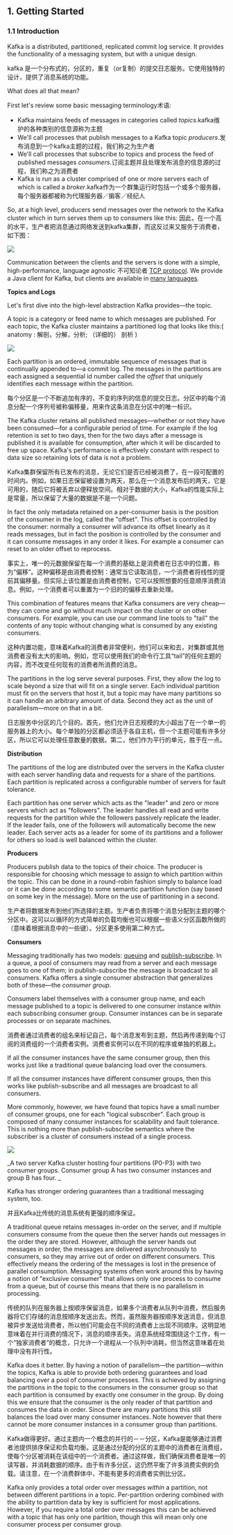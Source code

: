 ## 1. Getting Started

### 1.1 Introduction

Kafka is a distributed, partitioned, replicated commit log service. It provides the functionality of a messaging system, but with a unique design.

kafka 是一个分布式的，分区的，重复（or复制）的提交日志服务。它使用独特的设计，提供了消息系统的功能。

What does all that mean?

First let's review some basic messaging terminology术语:

* Kafka maintains feeds of messages in categories called _topics_.kafka维护的各种类别的信息源称为主题
* We'll call processes that publish messages to a Kafka topic _producers_.发布消息到一个kafka主题的过程，我们称之为生产者
* We'll call processes that subscribe to topics and process the feed of published messages _consumers_.订阅主题并且处理发布消息的信息源的过程，我们称之为消费者
* Kafka is run as a cluster comprised of one or more servers each of which is called a _broker_.kafka作为一个群集运行时包括一个或多个服务器，每个服务器都被称为代理服务器／掮客／经纪人

So, at a high level, producers send messages over the network to the Kafka cluster which in turn serves them up to consumers like this: 因此，在一个高的水平，生产者把消息通过网络发送到kafka集群，而这反过来又服务于消费者，如下图：

![](http://kafka.apache.org/images/producer_consumer.png)

Communication between the clients and the servers is done with a simple, high-performance, language agnostic  不可知论者 [TCP protocol](https://kafka.apache.org/protocol.html). We provide a Java client for Kafka, but clients are available in [many languages](https://cwiki.apache.org/confluence/display/KAFKA/Clients).

**Topics and Logs**

Let's first dive into the high-level abstraction Kafka provides—the topic.

A topic is a category or feed name to which messages are published. For each topic, the Kafka cluster maintains a partitioned log that looks like this:\( anatomy : 解剖，分解，分析; （详细的） 剖析 \)

![](http://kafka.apache.org/images/log_anatomy.png)

Each partition is an ordered, immutable sequence of messages that is continually appended to—a commit log. The messages in the partitions are each assigned a sequential id number called the _offset_ that uniquely identifies each message within the partition.

每个分区是一个不断追加有序的，不变的序列的信息的提交日志。分区中的每个消息分配一个序列号被称偏移量，用来作这条消息在分区中的唯一标识。

The Kafka cluster retains all published messages—whether or not they have been consumed—for a configurable period of time. For example if the log retention is set to two days, then for the two days after a message is published it is available for consumption, after which it will be discarded to free up space. Kafka's performance is effectively constant with respect to data size so retaining lots of data is not a problem.

Kafka集群保留所有已发布的消息，无论它们是否已经被消费了，在一段可配置的时间内。例如，如果日志保留被设置为两天，那么在一个消息发布后的两天，它是可用的，随后它将被丢弃以便释放空间。相对于数据的大小，Kafka的性能实际上是常量，所以保留了大量的数据是不是一个问题。

In fact the only metadata retained on a per-consumer basis is the position of the consumer in the log, called the "offset". This offset is controlled by the consumer: normally a consumer will advance its offset linearly as it reads messages, but in fact the position is controlled by the consumer and it can consume messages in any order it likes. For example a consumer can reset to an older offset to reprocess.

事实上，唯一的元数据保留在每一个消费的基础上是消费者在日志中的位置，称为“偏移”。这种偏移是由消费者控制：通常当它读取消息，一个消费者将线性的提前其偏移量。但实际上该位置是由消费者控制，它可以按照想要的任意顺序消费消息。例如，一个消费者可以重置为一个旧的的偏移去重新处理。

This combination of features means that Kafka consumers are very cheap—they can come and go without much impact on the cluster or on other consumers. For example, you can use our command line tools to "tail" the contents of any topic without changing what is consumed by any existing consumers.

这种内置功能，意味着Kafka的消费者非常便利，他们可以来和去，对集群或其他消费者没有太大的影响。例如，您可以使用我们的命令行工具“tail”的任何主题的内容，而不改变任何现有的消费者所消费的消息。

The partitions in the log serve several purposes. First, they allow the log to scale beyond a size that will fit on a single server. Each individual partition must fit on the servers that host it, but a topic may have many partitions so it can handle an arbitrary amount of data. Second they act as the unit of parallelism—more on that in a bit.

日志服务中分区的几个目的。首先，他们允许日志规模的大小超出了在一个单一的服务器上的大小。每个单独的分区都必须适于各自主机，但一个主题可能有许多分区，所以它可以处理任意数量的数据。第二，他们作为平行的单元，胜于在一点。

**Distribution**

The partitions of the log are distributed over the servers in the Kafka cluster with each server handling data and requests for a share of the partitions. Each partition is replicated across a configurable number of servers for fault tolerance.

Each partition has one server which acts as the "leader" and zero or more servers which act as "followers". The leader handles all read and write requests for the partition while the followers passively replicate the leader. If the leader fails, one of the followers will automatically become the new leader. Each server acts as a leader for some of its partitions and a follower for others so load is well balanced within the cluster.

**Producers**

Producers publish data to the topics of their choice. The producer is responsible for choosing which message to assign to which partition within the topic. This can be done in a round-robin fashion simply to balance load or it can be done according to some semantic partition function \(say based on some key in the message\). More on the use of partitioning in a second.

生产者将数据发布到他们所选择的主题。生产者负责将哪个消息分配到主题的哪个分区中。这可以以循环的方式简单的负载均衡也可以根据一些语义分区函数所做的（意味着根据消息中的一些键）。分区更多使用第二种方式。

**Consumers**

Messaging traditionally has two models: [queuing](http://en.wikipedia.org/wiki/Message_queue) and [publish-subscribe](http://en.wikipedia.org/wiki/Publish%E2%80%93subscribe_pattern). In a queue, a pool of consumers may read from a server and each message goes to one of them; in publish-subscribe the message is broadcast to all consumers. Kafka offers a single consumer abstraction that generalizes both of these—the _consumer group_.

Consumers label themselves with a consumer group name, and each message published to a topic is delivered to one consumer instance within each subscribing consumer group. Consumer instances can be in separate processes or on separate machines.

消费者通过消费者的组名来标记自己，每个消息发布到主题，然后再传递到每个订阅的消费组的一个消费者实例。消费者实例可以在不同的程序或单独的机器上。

If all the consumer instances have the same consumer group, then this works just like a traditional queue balancing load over the consumers.

If all the consumer instances have different consumer groups, then this works like publish-subscribe and all messages are broadcast to all consumers.

More commonly, however, we have found that topics have a small number of consumer groups, one for each "logical subscriber". Each group is composed of many consumer instances for scalability and fault tolerance. This is nothing more than publish-subscribe semantics where the subscriber is a cluster of consumers instead of a single process.

![](http://kafka.apache.org/images/consumer-groups.png)

_A two server Kafka cluster hosting four partitions \(P0-P3\) with two consumer groups. Consumer group A has two consumer instances and group B has four. _

Kafka has stronger ordering guarantees than a traditional messaging system, too.

并且Kafka比传统的消息系统有更强的顺序保证。

A traditional queue retains messages in-order on the server, and if multiple consumers consume from the queue then the server hands out messages in the order they are stored. However, although the server hands out messages in order, the messages are delivered asynchronously to consumers, so they may arrive out of order on different consumers. This effectively means the ordering of the messages is lost in the presence of parallel consumption. Messaging systems often work around this by having a notion of "exclusive consumer" that allows only one process to consume from a queue, but of course this means that there is no parallelism in processing.

传统的队列在服务器上按顺序保留消息，如果多个消费者从队列中消费，然后服务器将它们存储的消息按顺序发送出去。然而，虽然服务器按顺序发送消息，但消息被异步发送给消费者，所以他们可能会在不同的消费者上出现不同顺序。这明显地意味着在并行消费的情况下，消息的顺序丢失。消息系统经常围绕这个工作，有一个“独家消费者”的概念，只允许一个进程从一个队列中消耗，但当然这意味着在处理中没有并行性。

Kafka does it better. By having a notion of parallelism—the partition—within the topics, Kafka is able to provide both ordering guarantees and load balancing over a pool of consumer processes. This is achieved by assigning the partitions in the topic to the consumers in the consumer group so that each partition is consumed by exactly one consumer in the group. By doing this we ensure that the consumer is the only reader of that partition and consumes the data in order. Since there are many partitions this still balances the load over many consumer instances. Note however that there cannot be more consumer instances in a consumer group than partitions.

Kafka做得更好。通过主题内一个概念的并行的－－分区，Kafka是能够通过消费者池提供排序保证和负载均衡。这是通过分配的分区的主题中的消费者在消费组，使每个分区被消耗在该组中的一个消费者。通过这样做，我们确保消费者是唯一的读写器，并消耗数据的顺序。由于有许多分区，这仍然平衡了许多消费实例的负载。请注意，在一个消费群体中，不能有更多的消费者实例比分区。

Kafka only provides a total order over messages _within_ a partition, not between different partitions in a topic. Per-partition ordering combined with the ability to partition data by key is sufficient for most applications. However, if you require a total order over messages this can be achieved with a topic that has only one partition, though this will mean only one consumer process per consumer group.

